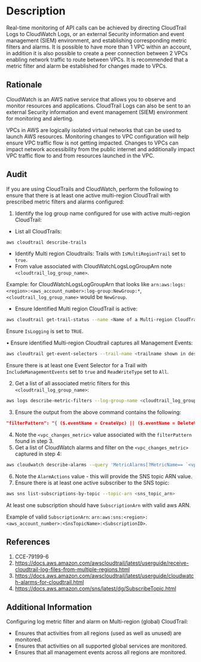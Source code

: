 # Description

Real-time monitoring of API calls can be achieved by directing CloudTrail Logs to CloudWatch Logs, or an external Security information and event management (SIEM) environment, and establishing corresponding metric filters and alarms. It is possible to have more than 1 VPC within an account, in addition it is also possible to create a peer connection between 2 VPCs enabling network traffic to route between VPCs. It is recommended that a metric filter and alarm be established for changes made to VPCs.

## Rationale

CloudWatch is an AWS native service that allows you to observe and monitor resources and applications. CloudTrail Logs can also be sent to an external Security information and event management (SIEM) environment for monitoring and alerting.

VPCs in AWS are logically isolated virtual networks that can be used to launch AWS resources. Monitoring changes to VPC configuration will help ensure VPC traffic flow is not getting impacted. Changes to VPCs can impact network accessibility from the public internet and additionally impact VPC traffic flow to and from resources launched in the VPC.

## Audit

If you are using CloudTrails and CloudWatch, perform the following to ensure that there is at least one active multi-region CloudTrail with prescribed metric filters and alarms configured:

1. Identify the log group name configured for use with active multi-region CloudTrail:

- List all CloudTrails:

```sh
aws cloudtrail describe-trails
```

- Identify Multi region Cloudtrails: Trails with `IsMultiRegionTrail` set to `true`.
- From value associated with CloudWatchLogsLogGroupArn note `<cloudtrail_log_group_name>`.

Example: for CloudWatchLogsLogGroupArn that looks like `arn:aws:logs:<region>:<aws_account_number>:log-group:NewGroup:*`, `<cloudtrail_log_group_name>` would be `NewGroup`.

- Ensure Identified Multi region CloudTrail is active:

```sh
aws cloudtrail get-trail-status --name <Name of a Multi-region CloudTrail>
```

Ensure `IsLogging` is set to `TRUE`.

•
Ensure identified Multi-region Cloudtrail captures all Management Events:

```sh
aws cloudtrail get-event-selectors --trail-name <trailname shown in describe-trails>
```

Ensure there is at least one Event Selector for a Trail with `IncludeManagementEvents` set to `true` and `ReadWriteType` set to `All`.

2. Get a list of all associated metric filters for this `<cloudtrail_log_group_name>`:

```sh
aws logs describe-metric-filters --log-group-name <cloudtrail_log_group_name>
```

3. Ensure the output from the above command contains the following:

```json
"filterPattern": "{ ($.eventName = CreateVpc) || ($.eventName = DeleteVpc) || ($.eventName = ModifyVpcAttribute) || ($.eventName = AcceptVpcPeeringConnection) || ($.eventName = CreateVpcPeeringConnection) || ($.eventName = DeleteVpcPeeringConnection) || ($.eventName = RejectVpcPeeringConnection) || ($.eventName = AttachClassicLinkVpc) || ($.eventName = DetachClassicLinkVpc) || ($.eventName = DisableVpcClassicLink) || ($.eventName = EnableVpcClassicLink) }"
```

4. Note the `<vpc_changes_metric>` value associated with the `filterPattern` found in step 3.
5. Get a list of CloudWatch alarms and filter on the `<vpc_changes_metric>` captured in step 4:

```sh
aws cloudwatch describe-alarms --query 'MetricAlarms[?MetricName== `<vpc_changes_metric>`]'
```

6. Note the `AlarmActions` value - this will provide the SNS topic ARN value.
7. Ensure there is at least one active subscriber to the SNS topic:

```sh
aws sns list-subscriptions-by-topic --topic-arn <sns_topic_arn>
```

At least one subscription should have `SubscriptionArn` with valid aws ARN.

Example of valid `SubscriptionArn`: `arn:aws:sns:<region>:<aws_account_number>:<SnsTopicName>:<SubscriptionID>`.

## References

1. CCE-79199-6
2. <https://docs.aws.amazon.com/awscloudtrail/latest/userguide/receive-cloudtrail-log-files-from-multiple-regions.html>
3. <https://docs.aws.amazon.com/awscloudtrail/latest/userguide/cloudwatch-alarms-for-cloudtrail.html>
4. <https://docs.aws.amazon.com/sns/latest/dg/SubscribeTopic.html>

## Additional Information

Configuring log metric filter and alarm on Multi-region (global) CloudTrail:

- Ensures that activities from all regions (used as well as unused) are monitored.
- Ensures that activities on all supported global services are monitored.
- Ensures that all management events across all regions are monitored.
